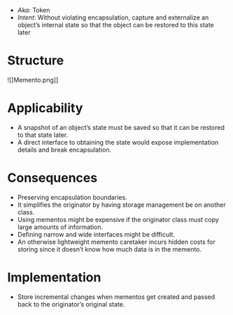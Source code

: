 * *Aka*: Token
* *Intent*: Without violating encapsulation, capture and externalize an object’s internal state so that the object can be restored to this state later

# Structure
![[Memento.png]]

# Applicability
* A snapshot of an object’s state must be saved so that it can be restored to that state later.
* A direct interface to obtaining the state would expose implementation details and break encapsulation.

# Consequences
* Preserving encapsulation boundaries.
* It simplifies the originator by having storage management be on another class.
* Using mementos might be expensive if the originator class must copy large amounts of information.
* Defining narrow and wide interfaces might be difficult.
* An otherwise lightweight memento caretaker incurs hidden costs for storing since it doesn’t know how much data is in the memento.

# Implementation
* Store incremental changes when mementos get created and passed back to the originator’s original state.